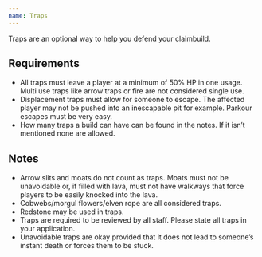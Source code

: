 ```yaml
---
name: Traps
---
```

Traps are an optional way to help you defend your claimbuild.
## Requirements
- All traps must leave a player at a minimum of 50% HP in one usage. Multi use traps like arrow traps or fire are not considered single use.
- Displacement traps must allow for someone to escape. The affected player may not be pushed into an inescapable pit for example. Parkour escapes must be very easy.
- How many traps a build can have can be found in the notes. If it isn’t mentioned none are allowed.

## Notes
- Arrow slits and moats do not count as traps. Moats must not be unavoidable or, if filled with lava, must not have walkways that force players to be easily knocked into the lava.
- Cobwebs/morgul flowers/elven rope are all considered traps.
- Redstone may be used in traps.
- Traps are required to be reviewed by all staff. Please state all traps in your application.
- Unavoidable traps are okay provided that it does not lead to someone’s instant death or forces them to be stuck.

